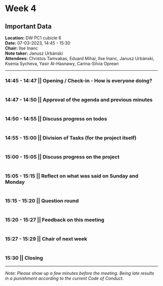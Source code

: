 # Week 4

## Important Data
**Location:** DW PC1 cubicle 6\
**Date:** 07-03-2023, 14:45 - 15:30\
**Chair:** Ilse Inanc\
**Note taker:** Janusz Urbánski\
**Attendees:** Christos Tamvakas, Eduard Mihai, Ilse Inanc, Janusz Urbánski, Ksenia Sycheva, Yasir Al-Hasnawy, Carina-Silvia Oprean

----------
### **14:45 - 14:47** || Opening / Check-in - How is everyone doing? <br/><br>

### **14:47 - 14:50** || Approval of the agenda and previous minutes <br /> <br> 
<!-- Is there anything to add to the agenda or change about the last minutes? -->

### **14:50 - 14:55** || Discuss progress on todos<br /> <br>
<!-- Is everything done that needs to be done? Refer to minutes of previous meeting -->

### **14:55 - 15:00** || Division of Tasks (for the project itself)<br /> <br>
<!-- Are we satisfied with it? Can we still change those things that we want changed? Or did the person already start? -->

### **15:00 - 15:05** || Discuss progress on the project<br /> <br>
<!-- What did we do so far? Is this rate of progression satisfactory? -->


### **15:05 - 15:15** || Reflect on what was said on Sunday and Monday<br /> <br>
<!-- This is when the tasks were divided. -->

### **15:15 - 15:20** || Question round<br /> <br>

### **15:20 - 15:27** || Feedback on this meeting <br /> <br>

### **15:27 - 15:29** || Chair of next week <br /> <br>

### **15:30** || Closing

------

*Note: Please show up a few minutes before the meeting. Being late results in a punishment according to the current Code of Conduct.*

<!-- note, the comments are just there to provide additional structure without making the actual agenda look cluttered. You can choose for yourself which version you would rather look at. -->